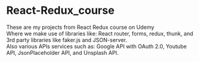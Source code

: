 # React-Redux_course
These are my projects from React Redux course on Udemy <br>
Where we make use of libraries like: React router, forms, redux, thunk, and 3rd party libraries like faker.js and JSON-server.<br>
Also various APIs services such as: Google API with OAuth 2.0, Youtube API, JsonPlaceholder API, and Unsplash API.
